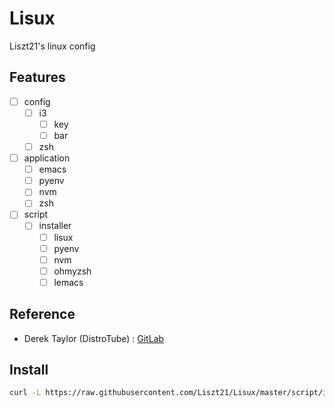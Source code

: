 # Lisux

Liszt21's linux config

## Features

- [ ] config
  - [ ] i3
    - [ ] key
    - [ ] bar
  - [ ] zsh
- [ ] application
  - [ ] emacs
  - [ ] pyenv
  - [ ] nvm
  - [ ] zsh
- [ ] script
  - [ ] installer
    - [ ] lisux
    - [ ] pyenv
    - [ ] nvm
    - [ ] ohmyzsh
    - [ ] lemacs

## Reference
- Derek Taylor (DistroTube) : [GitLab](http://www.gitlab.com/dwt1/)

## Install

``` sh
curl -L https://raw.githubusercontent.com/Liszt21/Lisux/master/script/installer/lisux | bash
```
